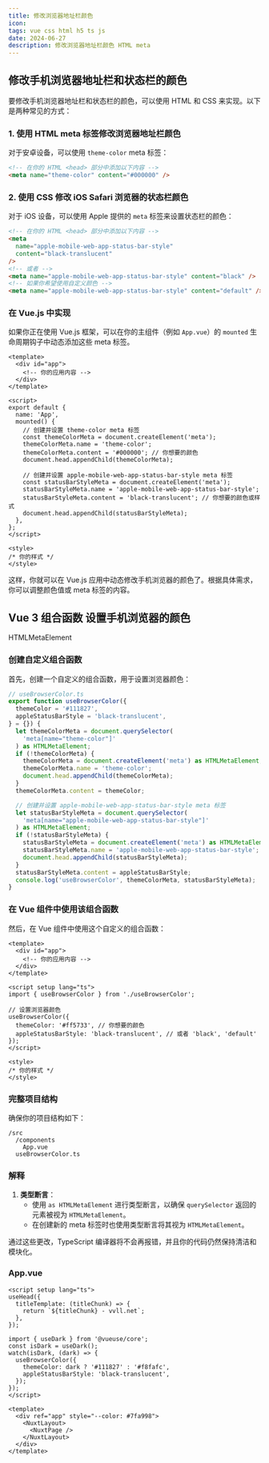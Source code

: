 ```yaml
---
title: 修改浏览器地址栏颜色
icon:
tags: vue css html h5 ts js
date: 2024-06-27
description: 修改浏览器地址栏颜色 HTML meta
---
```


## 修改手机浏览器地址栏和状态栏的颜色

要修改手机浏览器地址栏和状态栏的颜色，可以使用 HTML 和 CSS 来实现。以下是两种常见的方式：

### 1. 使用 HTML meta 标签修改浏览器地址栏颜色

对于安卓设备，可以使用 `theme-color` meta 标签：

```html
<!-- 在你的 HTML <head> 部分中添加以下内容 -->
<meta name="theme-color" content="#000000" />
```

### 2. 使用 CSS 修改 iOS Safari 浏览器的状态栏颜色

对于 iOS 设备，可以使用 Apple 提供的 `meta` 标签来设置状态栏的颜色：

```html
<!-- 在你的 HTML <head> 部分中添加以下内容 -->
<meta
  name="apple-mobile-web-app-status-bar-style"
  content="black-translucent"
/>
<!-- 或者 -->
<meta name="apple-mobile-web-app-status-bar-style" content="black" />
<!-- 如果你希望使用自定义颜色 -->
<meta name="apple-mobile-web-app-status-bar-style" content="default" />
```

### 在 Vue.js 中实现

如果你正在使用 Vue.js 框架，可以在你的主组件（例如 `App.vue`）的 `mounted` 生命周期钩子中动态添加这些 meta 标签。

```vue
<template>
  <div id="app">
    <!-- 你的应用内容 -->
  </div>
</template>

<script>
export default {
  name: 'App',
  mounted() {
    // 创建并设置 theme-color meta 标签
    const themeColorMeta = document.createElement('meta');
    themeColorMeta.name = 'theme-color';
    themeColorMeta.content = '#000000'; // 你想要的颜色
    document.head.appendChild(themeColorMeta);

    // 创建并设置 apple-mobile-web-app-status-bar-style meta 标签
    const statusBarStyleMeta = document.createElement('meta');
    statusBarStyleMeta.name = 'apple-mobile-web-app-status-bar-style';
    statusBarStyleMeta.content = 'black-translucent'; // 你想要的颜色或样式
    document.head.appendChild(statusBarStyleMeta);
  },
};
</script>

<style>
/* 你的样式 */
</style>
```

这样，你就可以在 Vue.js 应用中动态修改手机浏览器的颜色了。根据具体需求，你可以调整颜色值或 meta 标签的内容。

## Vue 3 组合函数 设置手机浏览器的颜色

HTMLMetaElement

### 创建自定义组合函数

首先，创建一个自定义的组合函数，用于设置浏览器颜色：

```typescript
// useBrowserColor.ts
export function useBrowserColor({
  themeColor = '#111827',
  appleStatusBarStyle = 'black-translucent',
} = {}) {
  let themeColorMeta = document.querySelector(
    'meta[name="theme-color"]'
  ) as HTMLMetaElement;
  if (!themeColorMeta) {
    themeColorMeta = document.createElement('meta') as HTMLMetaElement;
    themeColorMeta.name = 'theme-color';
    document.head.appendChild(themeColorMeta);
  }
  themeColorMeta.content = themeColor;

  // 创建并设置 apple-mobile-web-app-status-bar-style meta 标签
  let statusBarStyleMeta = document.querySelector(
    'meta[name="apple-mobile-web-app-status-bar-style"]'
  ) as HTMLMetaElement;
  if (!statusBarStyleMeta) {
    statusBarStyleMeta = document.createElement('meta') as HTMLMetaElement;
    statusBarStyleMeta.name = 'apple-mobile-web-app-status-bar-style';
    document.head.appendChild(statusBarStyleMeta);
  }
  statusBarStyleMeta.content = appleStatusBarStyle;
  console.log('useBrowserColor', themeColorMeta, statusBarStyleMeta);
}
```

### 在 Vue 组件中使用该组合函数

然后，在 Vue 组件中使用这个自定义的组合函数：

```vue
<template>
  <div id="app">
    <!-- 你的应用内容 -->
  </div>
</template>

<script setup lang="ts">
import { useBrowserColor } from './useBrowserColor';

// 设置浏览器颜色
useBrowserColor({
  themeColor: '#ff5733', // 你想要的颜色
  appleStatusBarStyle: 'black-translucent', // 或者 'black', 'default'
});
</script>

<style>
/* 你的样式 */
</style>
```

### 完整项目结构

确保你的项目结构如下：

```
/src
  /components
    App.vue
  useBrowserColor.ts
```

### 解释

1. **类型断言**：
   - 使用 `as HTMLMetaElement` 进行类型断言，以确保 `querySelector` 返回的元素被视为 `HTMLMetaElement`。
   - 在创建新的 meta 标签时也使用类型断言将其视为 `HTMLMetaElement`。

通过这些更改，TypeScript 编译器将不会再报错，并且你的代码仍然保持清洁和模块化。

### App.vue

```vue
<script setup lang="ts">
useHead({
  titleTemplate: (titleChunk) => {
    return `${titleChunk} - vvll.net`;
  },
});

import { useDark } from '@vueuse/core';
const isDark = useDark();
watch(isDark, (dark) => {
  useBrowserColor({
    themeColor: dark ? '#111827' : '#f8fafc',
    appleStatusBarStyle: 'black-translucent',
  });
});
</script>

<template>
  <div ref="app" style="--color: #7fa998">
    <NuxtLayout>
      <NuxtPage />
    </NuxtLayout>
  </div>
</template>
```
